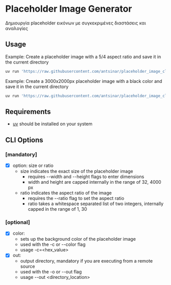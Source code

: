 # Placeholder Image Generator

Δημιουργία placeholder εικόνων με συγκεκριμένες διαστάσεις και αναλογίες 

## Usage
Example: Create a placeholder image with a 5/4 aspect ratio and save it in the current directory
```bash
uv run 'https://raw.githubusercontent.com/antsinar/placeholder_image_cli/refs/heads/main/src/placeholdercli.py' ratio --ratio 5 4 --out .
```

Example: Create a 3000x2000px placeholder image with a black color and save it in the current directory
```bash
uv run 'https://raw.githubusercontent.com/antsinar/placeholder_image_cli/refs/heads/main/src/placeholdercli.py' size --width 3000 --height 2000 --color=#000000 --out .
```

## Requirements
- [uv](https://docs.astral.sh/uv/) should be installed on your system

## CLI Options
### [mandatory] 
- [X] option: size or ratio
  - size indicates the exact size of the placeholder image
    - requires --width and --height flags to enter dimensions
    - width and height are capped internally in the range of 32, 4000 px
  - ratio indicates the aspect ratio of the image
    - requires the --ratio flag to set the aspect ratio
    - ratio takes a whitespace separated list of two integers, internally capped in the range of 1, 30
### [optional] 
- [X] color:
  - sets up the background color of the placeholder image
  - used with the -c or --color flag
  - usage -c=<hex_value>
- [X] out:
  - output directory, mandatory if you are executing from a remote source
  - used with the -o or --out flag
  - usage --out <directory_location>